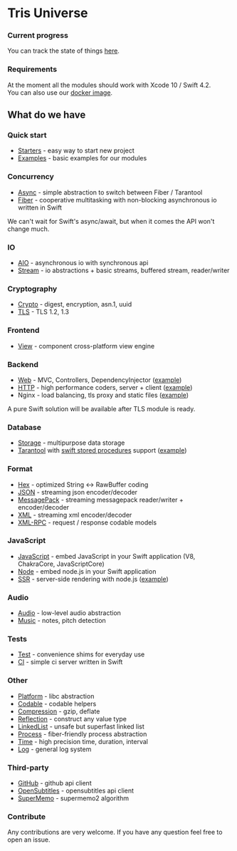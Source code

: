 # Tris Universe

### Current progress
You can track the state of things [here](https://github.com/orgs/tris-foundation/projects/1).

### Requirements

At the moment all the modules should work with Xcode 10 / Swift 4.2.<br>
You can also use our [docker image](https://github.com/tris-foundation/docker).<br>

## What do we have

### Quick start

* [Starters](https://github.com/tris-foundation/starters) - easy way to start new project
* [Examples](https://github.com/tris-foundation/examples) - basic examples for our modules

### Concurrency

* [Async](https://github.com/tris-foundation/async) - simple abstraction to switch between Fiber / Tarantool
* [Fiber](https://github.com/tris-foundation/fiber) - cooperative multitasking with non-blocking asynchronous io written in Swift

We can't wait for Swift's async/await, but when it comes the API won't change much.

### IO

* [AIO](https://github.com/tris-foundation/aio) - asynchronous io with synchronous api
* [Stream](https://github.com/tris-foundation/stream) - io abstractions + basic streams, buffered stream, reader/writer

### Cryptography

* [Crypto](https://github.com/tris-foundation/crypto) - digest, encryption, asn.1, uuid
* [TLS](https://github.com/tris-foundation/tls) - TLS 1.2, 1.3

### Frontend

* [View](https://github.com/tris-foundation/view) - component cross-platform view engine

### Backend

* [Web](https://github.com/tris-foundation/web) - MVC, Controllers, DependencyInjector ([example](https://github.com/tris-foundation/examples/tree/master/web))
* [HTTP](https://github.com/tris-foundation/http) - high performance coders, server + client ([example](https://github.com/tris-foundation/examples/tree/master/http))
* Nginx - load balancing, tls proxy and static files ([example](https://github.com/tris-foundation/examples/tree/master/nginx-spa))

A pure Swift solution will be available after TLS module is ready.<br>

### Database

* [Storage](https://github.com/tris-foundation/storage) - multipurpose data storage
* [Tarantool](https://github.com/tris-foundation/tarantool) with [swift stored procedures](https://github.com/tris-foundation/tarantool#tarantool-module) support ([example](https://github.com/tris-foundation/examples/tree/master/tarantool))<br>

### Format

* [Hex](https://github.com/tris-foundation/hex) - optimized String <-> RawBuffer coding
* [JSON](https://github.com/tris-foundation/json) - streaming json encoder/decoder
* [MessagePack](https://github.com/tris-foundation/messagepack) - streaming messagepack reader/writer + encoder/decoder
* [XML](https://github.com/tris-foundation/xml) - streaming xml encoder/decoder
* [XML-RPC](https://github.com/tris-foundation/xml-rpc) - request / response codable models

### JavaScript

* [JavaScript](https://github.com/tris-foundation/javascript) - embed JavaScript in your Swift application (V8, ChakraCore, JavaScriptCore)
* [Node](https://github.com/tris-foundation/node) - embed node.js in your Swift application
* [SSR](https://github.com/tris-foundation/ssr) - server-side rendering with node.js ([example](https://github.com/tris-foundation/examples/tree/master/server-side-rendering))

### Audio

* [Audio](https://github.com/tris-foundation/audio) - low-level audio abstraction
* [Music](https://github.com/tris-foundation/music) - notes, pitch detection

### Tests

* [Test](https://github.com/tris-foundation/test) - convenience shims for everyday use
* [CI](https://github.com/tris-foundation/continuous-integration) - simple ci server written in Swift

### Other

* [Platform](https://github.com/tris-foundation/platform) - libc abstraction
* [Codable](https://github.com/tris-foundation/codable) - codable helpers
* [Compression](https://github.com/tris-foundation/compression) - gzip, deflate
* [Reflection](https://github.com/tris-foundation/reflection) - construct any value type
* [LinkedList](https://github.com/tris-foundation/linked-list) - unsafe but superfast linked list
* [Process](https://github.com/tris-foundation/process) - fiber-friendly process abstraction
* [Time](https://github.com/tris-foundation/time) - high precision time, duration, interval
* [Log](https://github.com/tris-foundation/log) - general log system

### Third-party

* [GitHub](https://github.com/tris-foundation/github) - github api client
* [OpenSubtitles](https://github.com/tris-foundation/opensubtitles) - opensubtitles api client
* [SuperMemo](https://github.com/tris-foundation/supermemo) - supermemo2 algorithm

### Contribute

Any contributions are very welcome. If you have any question feel free to open an issue.<br/>
